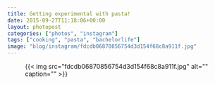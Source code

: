 ```yaml
---
title: Getting experimental with pasta!
date: 2015-09-27T11:18:06+00:00
layout: photopost
categories: ["photos", "instagram"]
tags: ["cooking", "pasta", "bachelorlife"]
image: "blog/instagram/fdcdb06870856754d3d154f68c8a911f.jpg"
---
```


<figure class="photo photo--square">
  {{< img src="fdcdb06870856754d3d154f68c8a911f.jpg" alt="" caption="" >}}

</figure>


